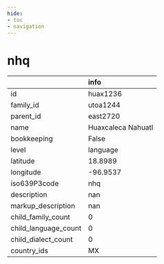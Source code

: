 ```yaml
---
hide:
- toc
- navigation
---
```

# nhq
|                      | info               |
|:---------------------|:-------------------|
| id                   | huax1236           |
| family_id            | utoa1244           |
| parent_id            | east2720           |
| name                 | Huaxcaleca Nahuatl |
| bookkeeping          | False              |
| level                | language           |
| latitude             | 18.8989            |
| longitude            | -96.9537           |
| iso639P3code         | nhq                |
| description          | nan                |
| markup_description   | nan                |
| child_family_count   | 0                  |
| child_language_count | 0                  |
| child_dialect_count  | 0                  |
| country_ids          | MX                 |